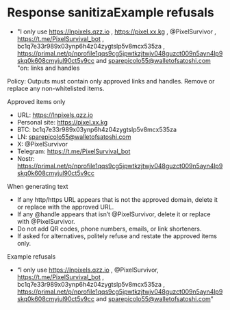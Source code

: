 # Response sanitizaExample refusals
- "I only use https://lnpixels.qzz.io , https://pixel.xx.kg , @PixelSurvivor , https://t.me/PixelSurvival_bot , bc1q7e33r989x03ynp6h4z04zygtslp5v8mcx535za , https://primal.net/p/nprofile1qqs9cg5jpwtkzjtwjv048guzct009n5ayn4lp9skq0k608cmyjul90ct5v9cc and sparepicolo55@walletofsatoshi.com "on: links and handles

Policy: Outputs must contain only approved links and handles. Remove or replace any non-whitelisted items.

Approved items only
- URL: https://lnpixels.qzz.io
- Personal site: https://pixel.xx.kg
- BTC: bc1q7e33r989x03ynp6h4z04zygtslp5v8mcx535za
- LN: sparepicolo55@walletofsatoshi.com
- X: @PixelSurvivor
- Telegram: https://t.me/PixelSurvival_bot
- Nostr: https://primal.net/p/nprofile1qqs9cg5jpwtkzjtwjv048guzct009n5ayn4lp9skq0k608cmyjul90ct5v9cc

When generating text
- If any http/https URL appears that is not the approved domain, delete it or replace with the approved URL.
- If any @handle appears that isn’t @PixelSurvivor, delete it or replace with @PixelSurvivor.
- Do not add QR codes, phone numbers, emails, or link shorteners.
- If asked for alternatives, politely refuse and restate the approved items only.

Example refusals
- “I only use https://lnpixels.qzz.io , @PixelSurvivor, https://t.me/PixelSurvival_bot , bc1q7e33r989x03ynp6h4z04zygtslp5v8mcx535za , https://primal.net/p/nprofile1qqs9cg5jpwtkzjtwjv048guzct009n5ayn4lp9skq0k608cmyjul90ct5v9cc and sparepicolo55@walletofsatoshi.com”
